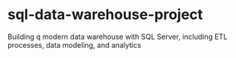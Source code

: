 # sql-data-warehouse-project
Building q modern data warehouse with SQL Server, including ETL processes, data modeling, and analytics
